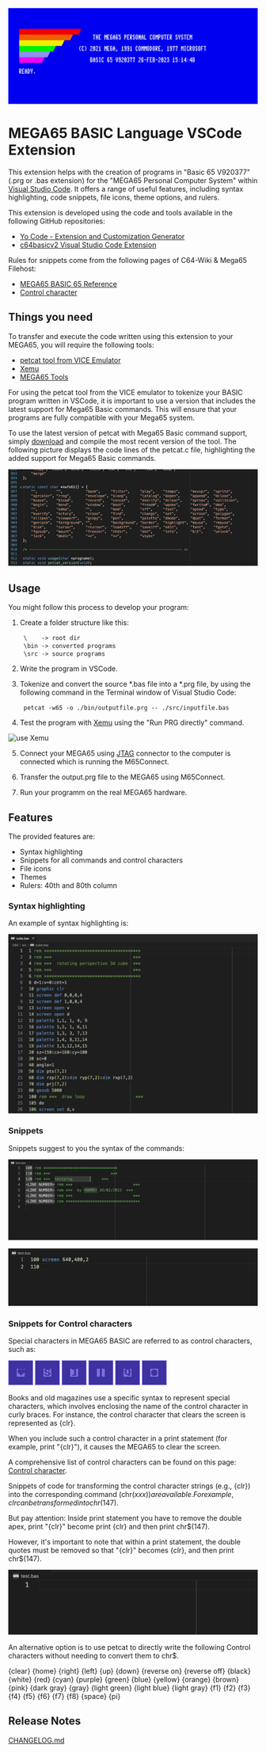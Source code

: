 ![mega65basic logo](https://github.com/clockchip/mega65basic/blob/main/images/mega65basic_logo.png)

# MEGA65 BASIC Language VSCode Extension

This extension helps with the creation of programs in "Basic 65 V920377" (.prg or .bas extension) for the "MEGA65 Personal Computer System" within [Visual Studio Code](https://code.visualstudio.com/). It offers a range of useful features, including syntax highlighting, code snippets, file icons, theme options, and rulers.

This extension is developed using the code and tools available in the following GitHub repositories:
- [Yo Code - Extension and Customization Generator](https://github.com/microsoft/vscode-generator-code)
- [c64basicv2 Visual Studio Code Extension](https://github.com/gverduci/c64basicv2)

Rules for snippets come from the following pages of C64-Wiki & Mega65 Filehost:
- [MEGA65 BASIC 65 Reference](https://files.mega65.org/files/m/mega65-basic65-reference_PeK0ek.pdf) 
- [Control character](https://www.c64-wiki.com/wiki/control_character) 

## Things you need

To transfer and execute the code written using this extension to your MEGA65, you will require the following tools:
- [petcat tool from VICE Emulator](https://vice-emu.sourceforge.io/)
- [Xemu](https://github.lgb.hu/xemu/)
- [MEGA65 Tools](https://github.com/MEGA65/mega65-tools)

For using the petcat tool from the VICE emulator to tokenize your BASIC program written in VSCode, it is important to use a version that includes the latest support for Mega65 Basic commands. This will ensure that your programs are fully compatible with your Mega65 system.

To use the latest version of petcat with Mega65 Basic command support, simply [download](https://github.com/VICE-Team/svn-mirror/blob/main/vice/src/tools/petcat/petcat.c) and compile the most recent version of the tool. The following picture displays the code lines of the petcat.c file, highlighting the added support for Mega65 Basic commands.

![petcat.c code](https://github.com/clockchip/mega65basic/blob/main/images/petcat.png)

## Usage

You might follow this process to develop your program:
1. Create a folder structure like this:

        \    -> root dir
        \bin -> converted programs
        \src -> source programs

2. Write the program in VSCode.
3. Tokenize and convert the source *.bas file into a *.prg file, by using the following command in the Terminal window of Visual Studio Code:
        
        petcat -w65 -o ./bin/outputfile.prg -- ./src/inputfile.bas

4. Test the program with [Xemu](https://github.lgb.hu/xemu/) using the "Run PRG directly" command.

![use Xemu](https://github.com/clockchip/mega65basic/blob/main/images/petcat.gif)

5. Connect your MEGA65 using [JTAG](https://dansanderson.com/mega65/welcome/using-jtag.html) connector to the computer is connected which is running the M65Connect.

6. Transfer the output.prg file to the MEGA65 using M65Connect.

7. Run your programm on the real MEGA65 hardware.

## Features

The provided features are:

- Syntax highlighting
- Snippets for all commands and control characters
- File icons
- Themes
- Rulers: 40th and 80th column

### Syntax highlighting
An example of syntax highlighting is:

![mega65basic highlighting](https://github.com/clockchip/mega65basic/blob/main/images/mega65basic_syntaxhigh.png)

### Snippets

Snippets suggest to you the syntax of the commands:

![REM Snippets](https://github.com/clockchip/mega65basic/blob/main/images/snippets1.gif)

![Command Snippets](https://github.com/clockchip/mega65basic/blob/main/images/snippets2.gif)

### Snippets for Control characters
Special characters in MEGA65 BASIC are referred to as control characters, such as:

![Clears screen](https://github.com/clockchip/mega65basic/blob/main/images/01.png)
![Place cursor in top left corner](https://github.com/clockchip/mega65basic/blob/main/images/02.png)
![Cursor one step right](https://github.com/clockchip/mega65basic/blob/main/images/03.png)
![Cursor one step to the left](https://github.com/clockchip/mega65basic/blob/main/images/04.png)
![Cursor one position down](https://github.com/clockchip/mega65basic/blob/main/images/05.png)
![Cursor one position up](https://github.com/clockchip/mega65basic/blob/main/images/06.png)

Books and old magazines use a specific syntax to represent special characters, which involves enclosing the name of the control character in curly braces. For instance, the control character that clears the screen is represented as {clr}.

When you include such a control character in a print statement (for example, print "{clr}"), it causes the MEGA65 to clear the screen.

A comprehensive list of control characters can be found on this page: [Control character](https://www.c64-wiki.com/wiki/control_character).

Snippets of code for transforming the control character strings (e.g., {clr}) into the corresponding command (chr$(xxx)) are available. For example, {clr} can be transformed into chr$(147).

But pay attention: Inside print statement you have to remove the double apex, print "{clr}" become print {clr} and then print chr$(147).

However, it's important to note that within a print statement, the double quotes must be removed so that "{clr}" becomes {clr}, and then print chr$(147).

![c64basicv2 Control Character Snippet](https://github.com/clockchip/mega65basic/blob/main/images/control_chr.gif)

An alternative option is to use petcat to directly write the following Control characters without needing to convert them to chr$.

{clear}             {home}              {right}         {left}              {up}                {down}
{reverse on}        {reverse off}       {black}         {white}             {red}               {cyan}
{purple}            {green}             {blue}          {yellow}            {orange}            {brown}
{pink}              {dark gray}         {gray}          {light green}       {light blue}        {light gray}
{f1}                {f2}                {f3}            {f4}                {f5}                {f6}
{f7}                {f8}                {space}         {pi}


## Release Notes

[CHANGELOG.md](./CHANGELOG.md)
